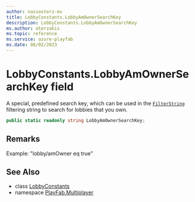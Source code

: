 ```yaml
---
author: nassosterz-ms
title: LobbyConstants.LobbyAmOwnerSearchKey
description: LobbyConstants.LobbyAmOwnerSearchKey
ms.author: aterzakis
ms.topic: reference
ms.service: azure-playfab
ms.date: 08/02/2023
---
```


# LobbyConstants.LobbyAmOwnerSearchKey field

A special, predefined search key, which can be used in the [`FilterString`](../LobbySearchConfiguration/FilterString.md) filtering string to search for lobbies that you own.

```csharp
public static readonly string LobbyAmOwnerSearchKey;
```

## Remarks

Example: "lobby/amOwner eq true"

## See Also

* class [LobbyConstants](../LobbyConstants.md)
* namespace [PlayFab.Multiplayer](../../PlayFabMultiplayerSDK.md)

